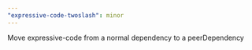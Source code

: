 ```yaml
---
"expressive-code-twoslash": minor
---
```


Move expressive-code from a normal dependency to a peerDependency
